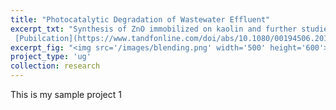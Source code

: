 ```yaml
---
title: "Photocatalytic Degradation of Wastewater Effluent"
excerpt_txt: "Synthesis of ZnO immobilized on kaolin and further studies
 [Pubilcation](https://www.tandfonline.com/doi/abs/10.1080/00194506.2019.1647801){:target='_blank'}"
excerpt_fig: "<img src='/images/blending.png' width='500' height='600'>"
project_type: 'ug'
collection: research
---
```


This is my sample project 1
